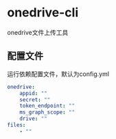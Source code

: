 # onedrive-cli
onedrive文件上传工具

## 配置文件

运行依赖配置文件，默认为config.yml

```yml
onedrive:
    appid: ""
    secret: ""
    token_endpoint: ""
    ms_graph_scope: ""
    drive: ""
files:
    - ""
```
